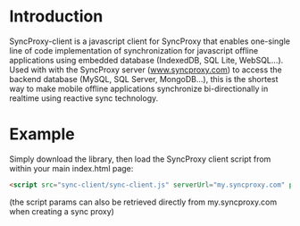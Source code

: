 # Introduction
SyncProxy-client is a javascript client for SyncProxy that enables one-single line of code implementation of synchronization for javascript offline applications using embedded database (IndexedDB, SQL Lite, WebSQL...). Used with with the SyncProxy server (www.syncproxy.com) to access the backend database (MySQL, SQL Server, MongoDB...), this is the shortest way to make mobile offline applications synchronize bi-directionally in realtime using reactive sync technology.


# Example
Simply download the library, then load the SyncProxy client script from within your main index.html page:

```html
<script src="sync-client/sync-client.js" serverUrl="my.syncproxy.com" proxyID="<proxy Id>" connectorType="IndexedDB or WebSQL or SQLite or IonicStorage" dbName="<your client db name>"></script> 
```

(the script params can also be retrieved directly from my.syncproxy.com when creating a sync proxy)
